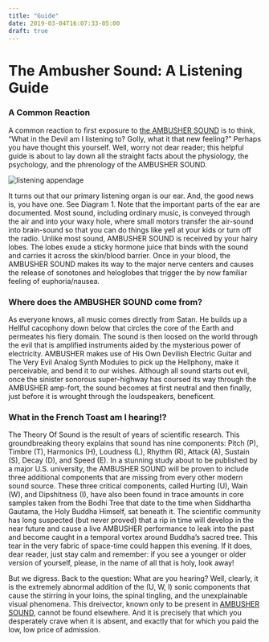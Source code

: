 ```yaml
---
title: "Guide"
date: 2019-03-04T16:07:33-05:00
draft: true
---
```


# The Ambusher Sound: A Listening Guide

### A Common Reaction

A common reaction to first exposure to [the AMBUSHER SOUND](https://soundcloud.com/ambushersound) is to think, “What in the Devil am I listening to? Golly, what it that new feeling?” Perhaps you have thought this yourself. Well, worry not dear reader; this helpful guide is about to lay down all the straight facts about the physiology, the psychology, and the phrenology of the AMBUSHER SOUND.

![listening appendage](/img/ear.jpg)

It turns out that our primary listening organ is our ear. And, the good news is, you have one. See Diagram 1. Note that the important parts of the ear are documented. Most sound, including ordinary music, is conveyed through the air and into your waxy hole, where small motors transfer the air-sound into brain-sound so that you can do things like yell at your kids or turn off the radio. Unlike most sound, AMBUSHER SOUND is received by your hairy lobes. The lobes exude a sticky hormone juice that binds with the sound and carries it across the skin/blood barrier. Once in your blood, the AMBUSHER SOUND makes its way to the major nerve centers and causes the release of sonotones and heloglobes that trigger the by now familiar feeling of euphoria/nausea.

### Where does the AMBUSHER SOUND come from?

As everyone knows, all music comes directly from Satan. He builds up a Hellful cacophony down below that circles the core of the Earth and permeates his fiery domain. The sound is then loosed on the world through the evil that is amplified instruments aided by the mysterious power of electricity. AMBUSHER makes use of His Own Devilish Electric Guitar and The Very Evil Analog Synth Modules to pick up the Hellphony, make it perceivable, and bend it to our wishes. Although all sound starts out evil, once the sinister sonorous super-highway has coursed its way through the AMBUSHER amp-fort, the sound becomes at first neutral and then finally, just before it is wrought through the loudspeakers, beneficent.

### What in the French Toast am I hearing!?

The Theory Of Sound is the result of years of scientific research. This groundbreaking theory explains that sound has nine components: Pitch (P), Timbre (T), Harmonics (H), Loudness (L), Rhythm (R), Attack (A), Sustain (S), Decay (D), and Speed (E). In a stunning study about to be published by a major U.S. university, the AMBUSHER SOUND will be proven to include three additional components that are missing from every other modern sound source. These three critical components, called Hurting (U), Wain (W), and Dipshitness (I), have also been found in trace amounts in core samples taken from the Bodhi Tree that date to the time when Siddhartha Gautama, the Holy Buddha Himself, sat beneath it. The scientific community has long suspected (but never proved) that a rip in time will develop in the near future and cause a live AMBUSHER performance to leak into the past and become caught in a temporal vortex around Buddha’s sacred tree. This tear in the very fabric of space-time could happen this evening. If it does, dear reader, just stay calm and remember: if you see a younger or older version of yourself, please, in the name of all that is holy, look away!

But we digress. Back to the question: What are you hearing? Well, clearly, it is the extremely abnormal addition of the (U, W, I) sonic components that cause the stirring in your loins, the spinal tingling, and the unexplainable visual phenomena. This dreivector, known only to be present in [AMBUSHER SOUND](https://soundcloud.com/ambushersound), cannot be found elsewhere. And it is precisely that which you desperately crave when it is absent, and exactly that for which you paid the low, low price of admission.



